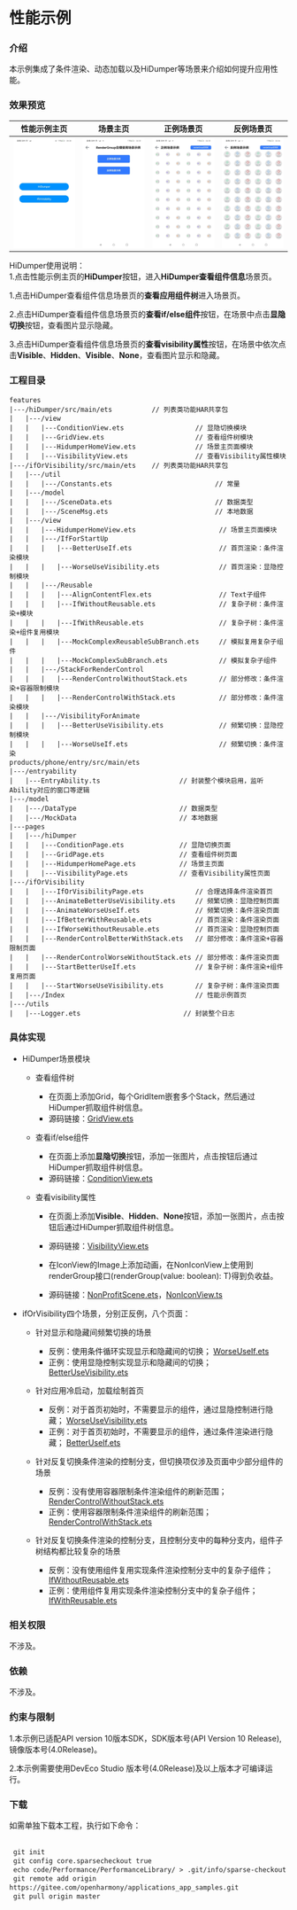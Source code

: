 # 性能示例

### 介绍

本示例集成了条件渲染、动态加载以及HiDumper等场景来介绍如何提升应用性能。

### 效果预览
| 性能示例主页                                    | 场景主页                                             | 正例场景页                                     | 反例场景页                                |
| ------------------------------------- |--------------------------------------------------| -------------------------------------- | ----------------------------------- |
| ![](screenshots/device/PerformanceHomePage.jpeg) | ![](screenshots/device/RenderGroupHomePage.jpeg) | ![](screenshots/device/ProfitScenePage.jpeg) | ![](screenshots/device/NonProfitScenePage.jpeg) |

HiDumper使用说明：  
1.点击性能示例主页的**HiDumper**按钮，进入**HiDumper查看组件信息**场景页。

1.点击HiDumper查看组件信息场景页的**查看应用组件树**进入场景页。

2.点击HiDumper查看组件信息场景页的**查看if/else组件**按钮，在场景中点击**显隐切换**按钮，查看图片显示隐藏。

3.点击HiDumper查看组件信息场景页的**查看visibility属性**按钮，在场景中依次点击**Visible**、**Hidden**、**Visible**、**None**，查看图片显示和隐藏。

### 工程目录

```
features
|---/hiDumper/src/main/ets          // 列表类功能HAR共享包
|   |---/view    
|   |   |---ConditionView.ets                  // 显隐切换模块      
|   |   |---GridView.ets                       // 查看组件树模块
|   |   |---HidumperHomeView.ets               // 场景主页面模块           
|   |   |---VisibilityView.ets                 // 查看Visibility属性模块
|---/ifOrVisibility/src/main/ets    // 列表类功能HAR共享包
|   |---/util                                                              
|   |   |---/Constants.ets                          // 常量
|   |---/model                                                               
|   |   |---/SceneData.ets                          // 数据类型
|   |   |---/SceneMsg.ets                           // 本地数据
|   |---/view    
|   |   |---HidumperHomeView.ets                     // 场景主页面模块
|   |   |---/IfForStartUp    
|   |   |   |---BetterUseIf.ets                      // 首页渲染：条件渲染模块            
|   |   |   |---WorseUseVisibility.ets               // 首页渲染：显隐控制模块
|   |   |---/Reusable    
|   |   |   |---AlignContentFlex.ets                 // Text子组件           
|   |   |   |---IfWithoutReusable.ets                // 复杂子树：条件渲染+模块
|   |   |   |---IfWithReusable.ets                   // 复杂子树：条件渲染+组件复用模块     
|   |   |   |---MockComplexReusableSubBranch.ets     // 模拟复用复杂子组件
|   |   |   |---MockComplexSubBranch.ets             // 模拟复杂子组件
|   |   |---/StackForRenderControl    
|   |   |   |---RenderControlWithoutStack.ets        // 部分修改：条件渲染+容器限制模块         
|   |   |   |---RenderControlWithStack.ets           // 部分修改：条件渲染模块
|   |   |---/VisibilityForAnimate    
|   |   |   |---BetterUseVisibility.ets              // 频繁切换：显隐控制模块           
|   |   |   |---WorseUseIf.ets                       // 频繁切换：条件渲染
products/phone/entry/src/main/ets
|---/entryability
|   |---EntryAbility.ts                    // 封装整个模块启用，监听Ability对应的窗口等逻辑
|---/model                                                               
|   |---/DataType                          // 数据类型
|   |---/MockData                          // 本地数据
|---pages 
|   |---/hiDumper
|   |   |---ConditionPage.ets              // 显隐切换页面                
|   |   |---GridPage.ets                   // 查看组件树页面
|   |   |---HidumperHomePage.ets           // 场景主页面                   
|   |   |---VisibilityPage.ets             // 查看Visibility属性页面
|---/ifOrVisibility
|   |   |---IfOrVisibilityPage.ets             // 合理选择条件渲染首页
|   |   |---AnimateBetterUseVisibility.ets     // 频繁切换：显隐控制页面            
|   |   |---AnimateWorseUseIf.ets              // 频繁切换：条件渲染页面 
|   |   |---IfBetterWithReusable.ets           // 首页渲染：条件渲染页面                  
|   |   |---IfWorseWithoutReusable.ets         // 首页渲染：显隐控制页面
|   |   |---RenderControlBetterWithStack.ets   // 部分修改：条件渲染+容器限制页面               
|   |   |---RenderControlWorseWithoutStack.ets // 部分修改：条件渲染页面
|   |   |---StartBetterUseIf.ets               // 复杂子树：条件渲染+组件复用页面               
|   |   |---StartWorseUseVisibility.ets        // 复杂子树：条件渲染页面
|   |---/Index                                 // 性能示例首页                             
|---/utils
|   |---Logger.ets                          // 封装整个日志

```

### 具体实现

* HiDumper场景模块

  * 查看组件树
    * 在页面上添加Grid，每个GridItem嵌套多个Stack，然后通过HiDumper抓取组件树信息。
    * 源码链接：[GridView.ets](feature/hiDumper/src/main/ets/view/GridView.ets)
    
  * 查看if/else组件
    * 在页面上添加**显隐切换**按钮，添加一张图片，点击按钮后通过HiDumper抓取组件树信息。
    * 源码链接：[ConditionView.ets](feature/hiDumper/src/main/ets/view/ConditionView.ets)
    
  * 查看visibility属性
    * 在页面上添加**Visible**、**Hidden**、**None**按钮，添加一张图片，点击按钮后通过HiDumper抓取组件树信息。
    * 源码链接：[VisibilityView.ets](feature/hiDumper/src/main/ets/view/VisibilityView.ets)
    
    * 在IconView的Image上添加动画，在NonIconView上使用到renderGroup接口(renderGroup(value: boolean): T)得到负收益。  
    * 源码链接：[NonProfitScene.ets](renderGroup/src/main/ets/pages/NonProfitScene.ets)，[NonIconView.ts](renderGroup/src/main/ets/view/NonIconView.ets)  
* ifOrVisibility四个场景，分别正反例，八个页面：
  * 针对显示和隐藏间频繁切换的场景
    * 反例：使用条件循环实现显示和隐藏间的切换； [WorseUseIf.ets](feature\ifOrVisibility\src\main\ets\view\VisibilityForAnimate\WorseUseIf.ets) 
    * 正例：使用显隐控制实现显示和隐藏间的切换； [BetterUseVisibility.ets](feature\ifOrVisibility\src\main\ets\view\VisibilityForAnimate\BetterUseVisibility.ets) 

  * 针对应用冷启动，加载绘制首页
    * 反例：对于首页初始时，不需要显示的组件，通过显隐控制进行隐藏； [WorseUseVisibility.ets](feature\ifOrVisibility\src\main\ets\view\IfForStartUp\WorseUseVisibility.ets) 
    * 正例：对于首页初始时，不需要显示的组件，通过条件渲染进行隐藏； [BetterUseIf.ets](feature\ifOrVisibility\src\main\ets\view\IfForStartUp\BetterUseIf.ets) 
  * 针对反复切换条件渲染的控制分支，但切换项仅涉及页面中少部分组件的场景
    * 反例：没有使用容器限制条件渲染组件的刷新范围； [RenderControlWithoutStack.ets](feature\ifOrVisibility\src\main\ets\view\StackForRenderControl\RenderControlWithoutStack.ets) 
    * 正例：使用容器限制条件渲染组件的刷新范围； [RenderControlWithStack.ets](feature\ifOrVisibility\src\main\ets\view\StackForRenderControl\RenderControlWithStack.ets) 

  * 针对反复切换条件渲染的控制分支，且控制分支中的每种分支内，组件子树结构都比较复杂的场景
    * 反例：没有使用组件复用实现条件渲染控制分支中的复杂子组件； [IfWithoutReusable.ets](feature\ifOrVisibility\src\main\ets\view\Reusable\IfWithoutReusable.ets) 
    * 正例：使用组件复用实现条件渲染控制分支中的复杂子组件； [IfWithReusable.ets](feature\ifOrVisibility\src\main\ets\view\Reusable\IfWithReusable.ets) 


### 相关权限

不涉及。  

### 依赖

不涉及。  

### 约束与限制

1.本示例已适配API version 10版本SDK，SDK版本号(API Version 10 Release),镜像版本号(4.0Release)。

2.本示例需要使用DevEco Studio 版本号(4.0Release)及以上版本才可编译运行。

### 下载

如需单独下载本工程，执行如下命令：  

```

 git init
 git config core.sparsecheckout true
 echo code/Performance/PerformanceLibrary/ > .git/info/sparse-checkout
 git remote add origin https://gitee.com/openharmony/applications_app_samples.git
 git pull origin master

```